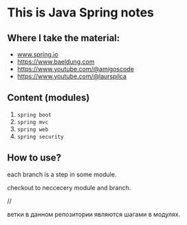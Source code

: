 # This is Java Spring notes

## Where I take the material:
* www.spring.io
* https://www.baeldung.com
* https://www.youtube.com/@amigoscode
* https://www.youtube.com/@laurspilca


## Content (modules)
1. `spring boot`
2. `spring mvc`
3. `spring web`
4. `spring security`

## How to use?

each branch is a step in some module.

checkout to neccecery module and branch.

//

ветки в данном репозитории являются шагами в модулях.


